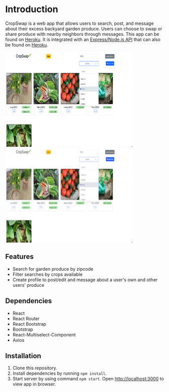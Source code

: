# Introduction

CropSwap is a web app that allows users to search, post, and message about their excess backyard garden produce.  Users can choose to swap or share produce with nearby neighbors through messages.  This app can be found on [Heroku](address). It is integrated with an [Express/Node.js API](https://github.com/lkleinert/Captsone-Crop-Swap) that can also be found on [Heroku](https://crop-swap-backend.herokuapp.com/users).


<img src="/public/crop_images/SearchPageRM.png" alt="Landing Page" width="400" height="300px">.    <img src="/public/crop_images/SearchPageReadMe.png" alt="Search Page" width="400px" height="300px">.

## Features

* Search for garden produce by zipcode
* Filter searches by crops available
* Create profile to post/edit and message about a user's own and other users' produce

## Dependencies

* React
* React Router
* React Bootstrap
* Bootstrap
* React-Multiselect-Component
* Axios

## Installation

1. Clone this repository.
2. Install dependencies by running `npm install`.
3. Start server by using command `npm start`. Open [http://localhost:3000](http://localhost:3000) to view app in browser.
